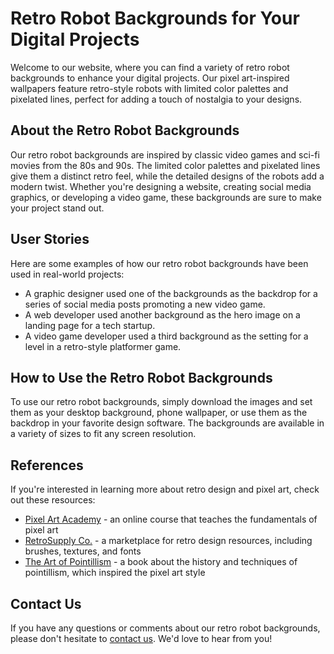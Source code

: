 <!--font:Poppins-->

# Retro Robot Backgrounds for Your Digital Projects

Welcome to our website, where you can find a variety of retro robot backgrounds to enhance your digital projects. Our pixel art-inspired wallpapers feature retro-style robots with limited color palettes and pixelated lines, perfect for adding a touch of nostalgia to your designs.

## About the Retro Robot Backgrounds

Our retro robot backgrounds are inspired by classic video games and sci-fi movies from the 80s and 90s. The limited color palettes and pixelated lines give them a distinct retro feel, while the detailed designs of the robots add a modern twist. Whether you're designing a website, creating social media graphics, or developing a video game, these backgrounds are sure to make your project stand out.

## User Stories

Here are some examples of how our retro robot backgrounds have been used in real-world projects:

- A graphic designer used one of the backgrounds as the backdrop for a series of social media posts promoting a new video game.
- A web developer used another background as the hero image on a landing page for a tech startup.
- A video game developer used a third background as the setting for a level in a retro-style platformer game.

## How to Use the Retro Robot Backgrounds

To use our retro robot backgrounds, simply download the images and set them as your desktop background, phone wallpaper, or use them as the backdrop in your favorite design software. The backgrounds are available in a variety of sizes to fit any screen resolution.

## References

If you're interested in learning more about retro design and pixel art, check out these resources:

- [Pixel Art Academy](#) - an online course that teaches the fundamentals of pixel art
- [RetroSupply Co.](#) - a marketplace for retro design resources, including brushes, textures, and fonts
- [The Art of Pointillism](#) - a book about the history and techniques of pointillism, which inspired the pixel art style

## Contact Us

If you have any questions or comments about our retro robot backgrounds, please don't hesitate to [contact us](#). We'd love to hear from you!

<!--

Write me content for website with wallpaper which alt text is:

"A pixel art-inspired wallpaper featuring a retro-style robot, with a limited color palette and pixelated lines."

The name/title of the page should not be 1:1 copy of the alt text but rather a real content of the website which is using this wallpaper.

- Use markdown format 
- Start with heading
- Heading should be short and concise
- The content should look like a real website 
- The website should not be about the wallpaper, wallpaper is just a related background
- Heading should be contain work "wallpaper" or "background"
- Include real sections like references, contact, user stories, etc. use things relevant to the page purpose.
- Feel free to use structure like headings, bullets, numbering, blockquotes, paragraphs, horizontal lines, etc.
- You can use formatting like bold or _italic_
- You can include UTF-8 emojis
- Links should be only #hash anchors (and you can refer to the document itself)
- Do not include images


---


# Retro Robot Background for Your Creative Projects

Welcome to our website, where you can find the perfect retro robot background for your creative projects. Our pixel art-inspired wallpaper features a retro-style robot, with a limited color palette and pixelated lines. This unique design is perfect for adding a touch of nostalgia to your digital creations.

## About the Retro Robot Wallpaper

Our retro robot wallpaper is inspired by classic video games and sci-fi movies from the 80s and 90s. The limited color palette and pixelated lines give it a distinct retro feel, while the detailed design of the robot adds a modern twist. Whether you're designing a website, creating social media graphics, or making a video game, this wallpaper is sure to make your project stand out.

## User Stories

Here are some examples of how our retro robot background has been used in real-world projects:

- A graphic designer used the wallpaper as the background for a series of social media posts promoting a new video game.
- A web developer used the wallpaper as the hero image on a landing page for a tech startup.
- A video game developer used the wallpaper as the background for a level in a retro-style platformer game.

## How to Use the Retro Robot Wallpaper

To use our retro robot wallpaper, simply download the image and set it as your desktop background, phone wallpaper, or use it as the background in your favorite design software. The wallpaper is available in a variety of sizes to fit any screen resolution.

## References

If you're interested in learning more about retro design and pixel art, check out these resources:

- [Pixel Art Academy](#) - an online course that teaches the fundamentals of pixel art
- [RetroSupply Co.](#) - a marketplace for retro design resources, including brushes, textures, and fonts
- [The Art of Pointillism](#) - a book about the history and techniques of pointillism, which inspired the pixel art style

## Contact Us

If you have any questions or comments about our retro robot wallpaper, please don't hesitate to [contact us](#). We'd love to hear from you!


---


Heading is too long, rewrite whole content.


---


# Retro Robot Backgrounds for Your Creative Projects

Welcome to our website, where you can find the perfect retro robot background for your creative projects. Our pixel art-inspired wallpapers feature retro-style robots with limited color palettes and pixelated lines. These unique designs are perfect for adding a touch of nostalgia to your digital creations.

## About the Retro Robot Wallpapers

Our retro robot wallpapers are inspired by classic video games and sci-fi movies from the 80s and 90s. The limited color palettes and pixelated lines give them a distinct retro feel, while the detailed designs of the robots add a modern twist. Whether you're designing a website, creating social media graphics, or making a video game, these wallpapers are sure to make your project stand out.

## User Stories

Here are some examples of how our retro robot backgrounds have been used in real-world projects:

- A graphic designer used one of the wallpapers as the background for a series of social media posts promoting a new video game.
- A web developer used another wallpaper as the hero image on a landing page for a tech startup.
- A video game developer used a third wallpaper as the background for a level in a retro-style platformer game.

## How to Use the Retro Robot Wallpapers

To use our retro robot wallpapers, simply download the images and set them as your desktop background, phone wallpaper, or use them as the background in your favorite design software. The wallpapers are available in a variety of sizes to fit any screen resolution.

## References

If you're interested in learning more about retro design and pixel art, check out these resources:

- [Pixel Art Academy](#) - an online course that teaches the fundamentals of pixel art
- [RetroSupply Co.](#) - a marketplace for retro design resources, including brushes, textures, and fonts
- [The Art of Pointillism](#) - a book about the history and techniques of pointillism, which inspired the pixel art style

## Contact Us

If you have any questions or comments about our retro robot backgrounds, please don't hesitate to [contact us](#). We'd love to hear from you!


---


Heading is too long, rewrite whole content.


---


# Retro Robot Backgrounds for Your Creative Projects

Welcome to our website, where you can find a collection of retro robot backgrounds for your creative projects. Our pixel art-inspired wallpapers feature retro-style robots with limited color palettes and pixelated lines. These unique designs are perfect for adding a touch of nostalgia to your digital creations.

## About the Retro Robot Backgrounds

Our retro robot backgrounds are inspired by classic video games and sci-fi movies from the 80s and 90s. The limited color palettes and pixelated lines give them a distinct retro feel, while the detailed designs of the robots add a modern twist. Whether you're designing a website, creating social media graphics, or making a video game, these backgrounds are sure to make your project stand out.

## User Stories

Here are some examples of how our retro robot backgrounds have been used in real-world projects:

- A graphic designer used one of the backgrounds as the backdrop for a series of social media posts promoting a new video game.
- A web developer used another background as the hero image on a landing page for a tech startup.
- A video game developer used a third background as the setting for a level in a retro-style platformer game.

## How to Use the Retro Robot Backgrounds

To use our retro robot backgrounds, simply download the images and set them as your desktop background, phone wallpaper, or use them as the backdrop in your favorite design software. The backgrounds are available in a variety of sizes to fit any screen resolution.

## References

If you're interested in learning more about retro design and pixel art, check out these resources:

- [Pixel Art Academy](#) - an online course that teaches the fundamentals of pixel art
- [RetroSupply Co.](#) - a marketplace for retro design resources, including brushes, textures, and fonts
- [The Art of Pointillism](#) - a book about the history and techniques of pointillism, which inspired the pixel art style

## Contact Us

If you have any questions or comments about our retro robot backgrounds, please don't hesitate to [contact us](#). We'd love to hear from you!


---


Heading is too long, rewrite whole content.


---


# Retro Robot Backgrounds for Your Digital Projects

Welcome to our website, where you can find a variety of retro robot backgrounds to enhance your digital projects. Our pixel art-inspired wallpapers feature retro-style robots with limited color palettes and pixelated lines, perfect for adding a touch of nostalgia to your designs.

## About the Retro Robot Backgrounds

Our retro robot backgrounds are inspired by classic video games and sci-fi movies from the 80s and 90s. The limited color palettes and pixelated lines give them a distinct retro feel, while the detailed designs of the robots add a modern twist. Whether you're designing a website, creating social media graphics, or developing a video game, these backgrounds are sure to make your project stand out.

## User Stories

Here are some examples of how our retro robot backgrounds have been used in real-world projects:

- A graphic designer used one of the backgrounds as the backdrop for a series of social media posts promoting a new video game.
- A web developer used another background as the hero image on a landing page for a tech startup.
- A video game developer used a third background as the setting for a level in a retro-style platformer game.

## How to Use the Retro Robot Backgrounds

To use our retro robot backgrounds, simply download the images and set them as your desktop background, phone wallpaper, or use them as the backdrop in your favorite design software. The backgrounds are available in a variety of sizes to fit any screen resolution.

## References

If you're interested in learning more about retro design and pixel art, check out these resources:

- [Pixel Art Academy](#) - an online course that teaches the fundamentals of pixel art
- [RetroSupply Co.](#) - a marketplace for retro design resources, including brushes, textures, and fonts
- [The Art of Pointillism](#) - a book about the history and techniques of pointillism, which inspired the pixel art style

## Contact Us

If you have any questions or comments about our retro robot backgrounds, please don't hesitate to [contact us](#). We'd love to hear from you!


---


Write me a Google font which is best fitting for the website.

Pick from the list:
- Raleway
- Lobster
- Open Sans
- Inter
- Playfair Display
- Dancing Script
- Poppins
- Orbitron
- Roboto
- Montserrat
- IBM Plex Sans
- Futura
- Exo 2
- Great Vibes
- Barlow Condensed
- Lato
- Alegreya


Write just the font name nothing else.


---


Poppins

-->
